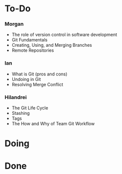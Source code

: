 # To-Do
### Morgan
- The role of version control in software development
- Git Fundamentals
- Creating, Using, and Merging Branches
- Remote Repositories

### Ian
- What is Git (pros and cons)
- Undoing in Git
- Resolving Merge Conflict

### Hilandrei
- The Git Life Cycle
- Stashing
- Tags
- The How and Why of Team Git Workflow
# Doing

# Done